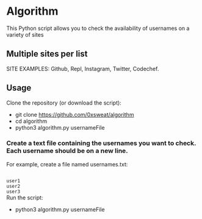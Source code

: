 # Algorithm

This Python script allows you to check the availability of usernames on a variety of sites

<h2> Multiple sites per list </h2>
<p>SITE EXAMPLES: Github, Repl, Instagram, Twitter, Codechef.</p>

## Usage
Clone the repository (or download the script):

- git clone https://github.com/0xsweat/algorithm
- cd algorithm
- python3 algorithm.py usernameFile

<h3> Create a text file containing the usernames you want to check. Each username should be on a new line.</h3>
<p>For example, create a file named usernames.txt:</p>
<code>
user1
user2
user3
</code>
Run the script:

- python3 algorithm.py usernameFile
